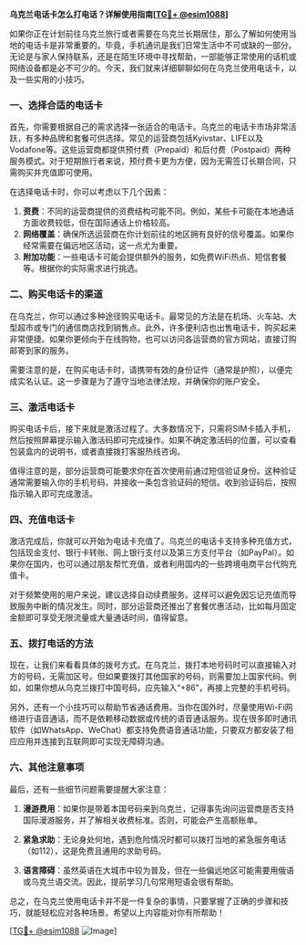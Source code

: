 **乌克兰电话卡怎么打电话？详解使用指南[[TG💪+ @esim1088](https://t.me/s/esim1088)]**

如果你正在计划前往乌克兰旅行或者需要在乌克兰长期居住，那么了解如何使用当地的电话卡是非常重要的。毕竟，手机通讯是我们日常生活中不可或缺的一部分。无论是与家人保持联系，还是在陌生环境中寻找帮助，一部能够正常使用的话机或网络设备都是必不可少的。今天，我们就来详细聊聊如何在乌克兰使用电话卡，以及一些实用的小技巧。

### 一、选择合适的电话卡

首先，你需要根据自己的需求选择一张适合的电话卡。乌克兰的电话卡市场非常活跃，有多种品牌和套餐可供选择。常见的运营商包括Kyivstar、LIFE以及Vodafone等。这些运营商都提供预付费（Prepaid）和后付费（Postpaid）两种服务模式。对于短期旅行者来说，预付费卡更为方便，因为无需签订长期合同，只需购买并充值即可使用。

在选择电话卡时，你可以考虑以下几个因素：
1. **资费**：不同的运营商提供的资费结构可能不同。例如，某些卡可能在本地通话方面收费较低，但在国际通话上价格较高。
2. **网络覆盖**：确保所选运营商在你计划前往的地区拥有良好的信号覆盖。如果你经常需要在偏远地区活动，这一点尤为重要。
3. **附加功能**：一些电话卡可能会提供额外的服务，如免费WiFi热点、短信套餐等。根据你的实际需求进行挑选。

### 二、购买电话卡的渠道

在乌克兰，你可以通过多种途径购买电话卡。最常见的方法是在机场、火车站、大型超市或专门的通信商店找到销售点。此外，许多便利店也出售电话卡，购买起来非常便捷。如果你更倾向于在线购物，也可以访问各运营商的官方网站，直接订购邮寄到家的服务。

需要注意的是，在购买电话卡时，请携带有效的身份证件（通常是护照），以便完成实名认证。这一步骤是为了遵守当地法律法规，并确保你的账户安全。

### 三、激活电话卡

购买电话卡后，接下来就是激活过程了。大多数情况下，只需将SIM卡插入手机，然后按照屏幕提示输入激活码即可完成操作。如果不确定激活码的位置，可以查看包装盒内的说明书，或者直接拨打客服热线咨询。

值得注意的是，部分运营商可能要求你在首次使用前通过短信验证身份。这种验证通常需要输入你的手机号码，并接收一条包含验证码的短信。收到验证码后，按照指示输入即可完成激活。

### 四、充值电话卡

激活完成后，你就可以开始为电话卡充值了。乌克兰的电话卡支持多种充值方式，包括现金支付、银行卡转账、网上银行支付以及第三方支付平台（如PayPal）。如果你在国内，也可以通过朋友帮忙充值，或者利用国内的一些跨境电商平台代购充值卡。

对于频繁使用的用户来说，建议选择自动续费服务。这样可以避免因忘记充值而导致服务中断的情况发生。同时，部分运营商还推出了套餐优惠活动，比如每月固定金额即可享受无限流量或大量通话时间，值得留意。

### 五、拨打电话的方法

现在，让我们来看看具体的拨号方式。在乌克兰，拨打本地号码时可以直接输入对方的号码，无需加区号。但如果要拨打其他国家的号码，则需要加上国家代码。例如，如果你想从乌克兰拨打中国号码，应先输入“+86”，再接上完整的手机号码。

另外，还有一个小技巧可以帮助节省通话费用。当你在国外时，尽量使用Wi-Fi网络进行语音通话，而不是依赖移动数据或传统的语音通话服务。现在很多即时通讯软件（如WhatsApp、WeChat）都支持免费语音通话功能，只要双方都安装了相应应用并连接到互联网即可实现无障碍沟通。

### 六、其他注意事项

最后，还有一些细节问题需要提醒大家注意：

1. **漫游费用**：如果你是带着本国号码来到乌克兰，记得事先询问运营商是否支持国际漫游服务，并了解相关收费标准。否则，可能会产生高额账单。
   
2. **紧急求助**：无论身处何地，遇到危险情况时都可以拨打当地的紧急服务电话（如112），这是免费且通用的求助号码。

3. **语言障碍**：虽然英语在大城市中较为普及，但在一些偏远地区可能需要用俄语或乌克兰语交流。因此，提前学习几句常用短语会很有帮助。

总之，在乌克兰使用电话卡并不是一件复杂的事情，只要掌握了正确的步骤和技巧，就能轻松应对各种场景。希望以上内容能对你有所帮助！

[[TG💪+ @esim1088](https://t.me/s/esim1088) ![Image](https://i.postimg.cc/4NQfJmqS/Snipaste-2025-05-13-00-14-12.png)]